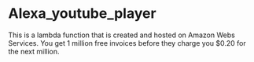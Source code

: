 # Alexa_youtube_player
This is a lambda function that is created and hosted on Amazon Webs Services. You get 1 million free invoices before they charge you $0.20 for the next million.
